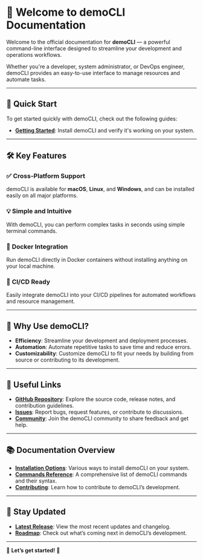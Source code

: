 ﻿# 🌟 Welcome to demoCLI Documentation

Welcome to the official documentation for **demoCLI** — a powerful command-line interface designed to streamline your development and operations workflows.

Whether you're a developer, system administrator, or DevOps engineer, demoCLI provides an easy-to-use interface to manage resources and automate tasks.

---

## 🚀 Quick Start

To get started quickly with demoCLI, check out the following guides:

- **[Getting Started](gettingstarted.md)**: Install demoCLI and verify it's working on your system.

---

## 🛠️ Key Features

### ✅ **Cross-Platform Support**
demoCLI is available for **macOS**, **Linux**, and **Windows**, and can be installed easily on all major platforms.

### 💡 **Simple and Intuitive**
With demoCLI, you can perform complex tasks in seconds using simple terminal commands.

### 🐳 **Docker Integration**
Run demoCLI directly in Docker containers without installing anything on your local machine.

### 🔄 **CI/CD Ready**
Easily integrate demoCLI into your CI/CD pipelines for automated workflows and resource management.

---

## 🎯 Why Use demoCLI?

- **Efficiency**: Streamline your development and deployment processes.
- **Automation**: Automate repetitive tasks to save time and reduce errors.
- **Customizability**: Customize demoCLI to fit your needs by building from source or contributing to its development.

---

## 🔗 Useful Links

- **[GitHub Repository](https://github.com/Vineet-Fullstack/demoCLI)**: Explore the source code, release notes, and contribution guidelines.
- **[Issues](https://github.com/Vineet-Fullstack/demoCLI/issues)**: Report bugs, request features, or contribute to discussions.
- **[Community](#)**: Join the demoCLI community to share feedback and get help.

---

## 📚 Documentation Overview

- **[Installation Options](gettingstarted.md)**: Various ways to install demoCLI on your system.
- **[Commands Reference](apireference.md)**: A comprehensive list of demoCLI commands and their syntax.
- **[Contributing](contributing.md)**: Learn how to contribute to demoCLI’s development.

---

## 🎉 Stay Updated

- **[Latest Release](https://github.com/Vineet-Fullstack/demoCLI/releases)**: View the most recent updates and changelog.
- **[Roadmap](#)**: Check out what’s coming next in demoCLI’s development.

---

🎉 **Let’s get started!** 🎉
